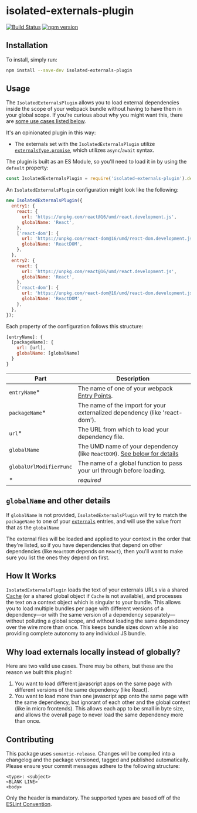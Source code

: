 # isolated-externals-plugin

[![Build Status](https://travis-ci.com/WTW-IM/isolated-externals-plugin.svg?branch=master)](https://travis-ci.com/github/WTW-IM/isolated-externals-plugin)
[![npm version](https://badge.fury.io/js/isolated-externals-plugin.svg)](https://badge.fury.io/js/isolated-externals-plugin)

## Installation

To install, simply run:

```bash
npm install --save-dev isolated-externals-plugin
```

## Usage

The `IsolatedExternalsPlugin` allows you to load external dependencies inside the scope of your webpack bundle without having to have them in your global scope. If you're curious about why you might want this, there are [some use cases listed below](#why-load-externals-locally-instead-of-globally).

It's an opinionated plugin in this way:

- The externals set with the `IsolatedExternalsPlugin` utilize [`externalsType.promise`](https://webpack.js.org/configuration/externals/#externalstypepromise), which utilizes `async`/`await` syntax.

The plugin is built as an ES Module, so you'll need to load it in by using the `default` property:

```javascript
const IsolatedExternalsPlugin = require('isolated-externals-plugin').default;
```

An `IsolatedExternalsPlugin` configuration might look like the following:

```javascript
new IsolatedExternalsPlugin({
  entry1: {
    react: {
      url: 'https://unpkg.com/react@16/umd/react.development.js',
      globalName: 'React',
    },
    ['react-dom']: {
      url: 'https://unpkg.com/react-dom@16/umd/react-dom.development.js',
      globalName: 'ReactDOM',
    },
  },
  entry2: {
    react: {
      url: 'https://unpkg.com/react@16/umd/react.development.js',
      globalName: 'React',
    },
    ['react-dom']: {
      url: 'https://unpkg.com/react-dom@16/umd/react-dom.development.js',
      globalName: 'ReactDOM',
    },
  },
});
```

Each property of the configuration follows this structure:

```javascript
[entryName]: {
  [packageName]: {
    url: [url],
    globalName: [globalName]
  }
}
```

| Part                    | Description                                                                                               |
| ----------------------- | --------------------------------------------------------------------------------------------------------- |
| `entryName`\*           | The name of one of your webpack [Entry Points](https://webpack.js.org/concepts/entry-points/).            |
| `packageName`\*         | The name of the import for your externalized dependency (like 'react-dom').                               |
| `url`\*                 | The URL from which to load your dependency file.                                                          |
| `globalName`            | The UMD name of your dependency (like `ReactDOM`). [See below for details](#globalname-and-other-details) |
| `globalUrlModifierFunc` | The name of a global function to pass your url through before loading.                                    |
| \*                      | _required_                                                                                                |

## `globalName` and other details

If `globalName` is not provided, `IsolatedExternalsPlugin` will try to match the `packageName` to one of your [`externals`](https://webpack.js.org/configuration/externals/#externals) entries, and will use the value from that as the `globalName`

The external files will be loaded and applied to your context in the order that they're listed, so if you have dependencies that depend on other dependencies (like `ReactDOM` depends on `React`), then you'll want to make sure you list the ones they depend on first.

## How It Works

`IsolatedExternalsPlugin` loads the text of your externals URLs via a shared [Cache](https://developer.mozilla.org/en-US/docs/Web/API/Cache) (or a shared global object if `Cache` is not available), and processes the text on a context object which is singular to your bundle. This allows you to load multiple bundles per page with different versions of a dependency—or with the same version of a dependency separately—without polluting a global scope, and without loading the same dependency over the wire more than once. This keeps bundle sizes down while also providing complete autonomy to any individual JS bundle.

## Why load externals locally instead of globally?

Here are two valid use cases. There may be others, but these are the reason we built this plugin!:

1. You want to load different javascript apps on the same page with different versions of the same dependency (like React).
2. You want to load more than one javascript app onto the same page with the same dependency, but ignorant of each other and the global context (like in micro frontends). This allows each app to be small in byte size, and allows the overall page to never load the same dependency more than once.

## Contributing

This package uses `semantic-release`. Changes will be compiled into a changelog and the package versioned, tagged and published automatically.
Please ensure your commit messages adhere to the following structure:

```
<type>: <subject>
<BLANK LINE>
<body>
```

Only the header is mandatory. The supported types are based off of the [ESLint Convention](https://github.com/conventional-changelog/conventional-changelog/tree/35e279d40603b0969c6d622514f5c0984c5bf309/packages/conventional-changelog-eslint).

